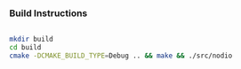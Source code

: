 ### Build Instructions

```bash

mkdir build
cd build
cmake -DCMAKE_BUILD_TYPE=Debug .. && make && ./src/nodio
```
